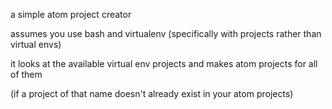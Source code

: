 a simple atom project creator

assumes you use bash and virtualenv (specifically with projects rather than virtual envs)

it looks at the available virtual env projects and makes atom projects for all of them

(if a project of that name doesn't already exist in your atom projects)
